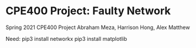 # CPE400 Project: Faulty Network
Spring 2021 CPE400 Project
Abraham Meza, Harrison Hong, Alex Matthew

Need:
pip3 install networkx
pip3 install matplotlib
